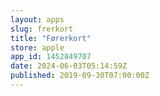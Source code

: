 ```yaml
---
layout: apps
slug: frerkort
title: "Førerkort"
store: apple
app_id: 1452849707
date: 2024-06-03T05:14:59Z
published: 2019-09-30T07:00:00Z
---
```

